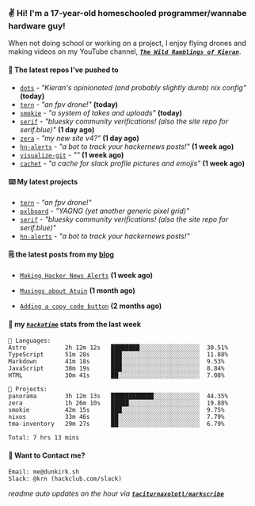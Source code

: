 ### ✌️ Hi! I'm a 17-year-old homeschooled programmer/wannabe hardware guy!

When not doing school or working on a project, I enjoy flying drones and making videos on my YouTube channel, [**_`The Wild Ramblings of Kieran`_**](https://youtube.com/@kieran.rambles).

#### 👷 The latest repos I've pushed to

- [`dots`](https://github.com/taciturnaxolotl/dots) - _"Kieran's opinionated (and probably slightly dumb) nix config"_ **(today)**
- [`tern`](https://github.com/taciturnaxolotl/tern) - _"an fpv drone!"_ **(today)**
- [`smokie`](https://github.com/taciturnaxolotl/smokie) - _"a system of takes and uploads"_ **(today)**
- [`serif`](https://github.com/taciturnaxolotl/serif) - _"bluesky community verifications! (also the site repo for serif.blue)"_ **(1 day ago)**
- [`zera`](https://github.com/taciturnaxolotl/zera) - _"my new site v4?"_ **(1 day ago)**
- [`hn-alerts`](https://github.com/taciturnaxolotl/hn-alerts) - _"a bot to track your hackernews posts!"_ **(1 week ago)**
- [`visualize-git`](https://github.com/maxwofford/visualize-git) - _""_ **(1 week ago)**
- [`cachet`](https://github.com/taciturnaxolotl/cachet) - _"a cache for slack profile pictures and emojis"_ **(1 week ago)**

#### ⌨️ My latest projects

- [`tern`](https://github.com/taciturnaxolotl/tern) - _"an fpv drone!"_
- [`pxlboard`](https://github.com/taciturnaxolotl/pxlboard) - _"YAGNG (yet another generic pixel grid)"_
- [`serif`](https://github.com/taciturnaxolotl/serif) - _"bluesky community verifications! (also the site repo for serif.blue)"_
- [`hn-alerts`](https://github.com/taciturnaxolotl/hn-alerts) - _"a bot to track your hackernews posts!"_

#### 🗒️ the latest posts from my [blog](https://dunkirk.sh)

- [`Making Hacker News Alerts`](https://dunkirk.sh/blog/hn-alerts/) **(1 week ago)**

- [`Musings about Atuin`](https://dunkirk.sh/blog/atuin/) **(1 month ago)**

- [`Adding a copy code button`](https://dunkirk.sh/blog/adding-a-copy-button/) **(2 months ago)**



#### 📡 my [_`hackatime`_](https://waka.hackclub.com) stats from the last week

```text
💾 Languages:
Astro           2h 12m 12s   ████████░░░░░░░░░░░░░░░░░  30.51%
TypeScript      51m 28s      ███░░░░░░░░░░░░░░░░░░░░░░  11.88%
Markdown        41m 18s      ███░░░░░░░░░░░░░░░░░░░░░░  9.53%
JavaScript      38m 19s      ███░░░░░░░░░░░░░░░░░░░░░░  8.84%
HTML            30m 41s      ██░░░░░░░░░░░░░░░░░░░░░░░  7.08%

💼 Projects:
panorama        3h 12m 13s   ████████████░░░░░░░░░░░░░  44.35%
zera            1h 26m 10s   █████░░░░░░░░░░░░░░░░░░░░  19.88%
smokie          42m 15s      ███░░░░░░░░░░░░░░░░░░░░░░  9.75%
nixos           33m 46s      ██░░░░░░░░░░░░░░░░░░░░░░░  7.79%
tma-inventory   29m 27s      ██░░░░░░░░░░░░░░░░░░░░░░░  6.79%

Total: 7 hrs 13 mins
```

#### 📮 Want to Contact me?

```text
Email: me@dunkirk.sh
Slack: @krn (hackclub.com/slack)
```

_readme auto updates on the hour via [**`taciturnaxolotl/markscribe`**](https://github.com/taciturnaxolotl/markscribe)_
